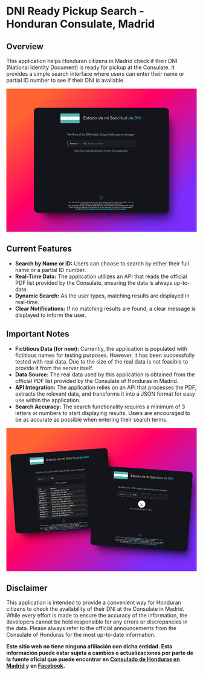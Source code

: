 # DNI Ready Pickup Search - Honduran Consulate, Madrid

## Overview

This application helps Honduran citizens in Madrid check if their DNI (National Identity Document) is ready for pickup
at the Consulate. It provides a simple search interface where users can enter their name or partial ID number to see if
their DNI is available.

![Search Interface](./public/init_shotso.png)

## Current Features

* **Search by Name or ID:** Users can choose to search by either their full name or a partial ID number.
* **Real-Time Data:** The application utilizes an API that reads the official PDF list provided by the Consulate,
  ensuring the data is always up-to-date.
* **Dynamic Search:** As the user types, matching results are displayed in real-time.
* **Clear Notifications:** If no matching results are found, a clear message is displayed to inform the user.

## Important Notes

* **Fictitious Data (for now):** Currently, the application is populated with fictitious names for testing purposes.
  However, it has been successfully tested with real data. Due to the size of the real data is not feasible to provide
  it from the server itself.
* **Data Source:** The real data used by this application is obtained from the official PDF list provided by the
  Consulate of Honduras in Madrid.
* **API Integration:** The application relies on an API that processes the PDF, extracts the relevant data, and
  transforms it into a JSON format for easy use within the application.
* **Search Accuracy:** The search functionality requires a minimum of 3 letters or numbers to start displaying results.
  Users are encouraged to be as accurate as possible when entering their search terms.

![Search Interface](./public/search_shotso.png)


## Disclaimer

This application is intended to provide a convenient way for Honduran citizens to check the availability of their DNI at
the Consulate in Madrid. While every effort is made to ensure the accuracy of the information, the developers cannot be
held responsible for any errors or discrepancies in the data. Please always refer to the official announcements from the
Consulate of Honduras for the most up-to-date information.

**Este sitio web no tiene ninguna afiliación con dicha entidad. Esta información puede estar sujeta a
cambios o actualizaciones por parte de la fuente oficial que puede encontrar en
[Consulado de Honduras en Madrid](https://www.consuladohondurasmadrid.es/) y en
[Facebook](https://www.facebook.com/consuladodehondurasenmadrid).**